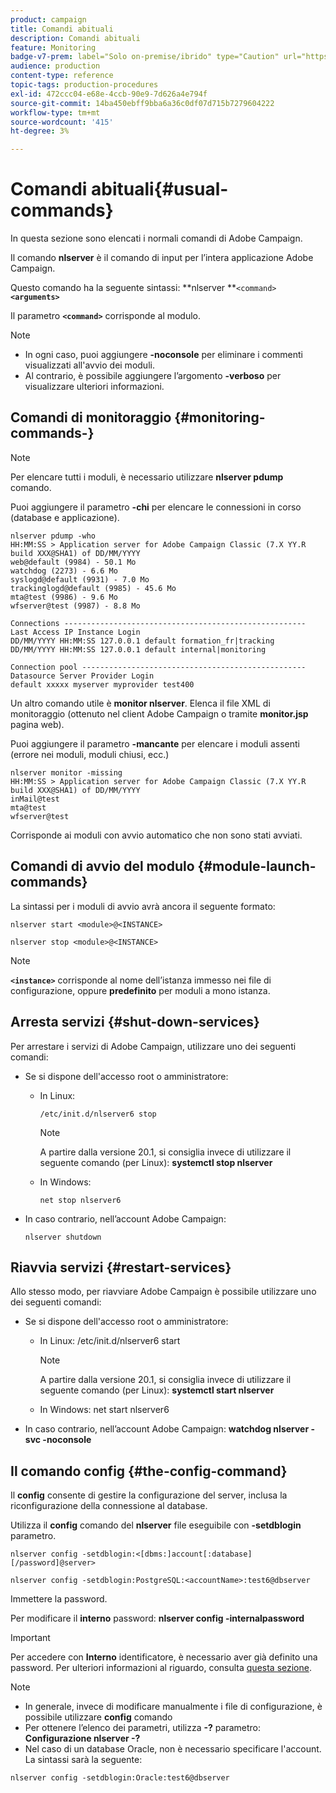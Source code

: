 ```yaml
---
product: campaign
title: Comandi abituali
description: Comandi abituali
feature: Monitoring
badge-v7-prem: label="Solo on-premise/ibrido" type="Caution" url="https://experienceleague.adobe.com/docs/campaign-classic/using/installing-campaign-classic/architecture-and-hosting-models/hosting-models-lp/hosting-models.html?lang=it" tooltip="Applicabile solo alle distribuzioni on-premise e ibride"
audience: production
content-type: reference
topic-tags: production-procedures
exl-id: 472ccc04-e68e-4ccb-90e9-7d626a4e794f
source-git-commit: 14ba450ebff9bba6a36c0df07d715b7279604222
workflow-type: tm+mt
source-wordcount: '415'
ht-degree: 3%

---
```


# Comandi abituali{#usual-commands}



In questa sezione sono elencati i normali comandi di Adobe Campaign.

Il comando **nlserver** è il comando di input per l’intera applicazione Adobe Campaign.

Questo comando ha la seguente sintassi: **nlserver **`<command>`****`<arguments>`****

Il parametro **`<command>`** corrisponde al modulo.

>[!NOTE]
>
>* In ogni caso, puoi aggiungere **-noconsole** per eliminare i commenti visualizzati all&#39;avvio dei moduli.
>* Al contrario, è possibile aggiungere l’argomento **-verboso** per visualizzare ulteriori informazioni.
>

## Comandi di monitoraggio {#monitoring-commands-}

>[!NOTE]
>
>Per elencare tutti i moduli, è necessario utilizzare **nlserver pdump** comando.

Puoi aggiungere il parametro **-chi** per elencare le connessioni in corso (database e applicazione).

```
nlserver pdump -who
HH:MM:SS > Application server for Adobe Campaign Classic (7.X YY.R build XXX@SHA1) of DD/MM/YYYY
web@default (9984) - 50.1 Mo
watchdog (2273) - 6.6 Mo
syslogd@default (9931) - 7.0 Mo
trackinglogd@default (9985) - 45.6 Mo
mta@test (9986) - 9.6 Mo
wfserver@test (9987) - 8.8 Mo

Connections ------------------------------------------------------
Last Access IP Instance Login 
DD/MM/YYYY HH:MM:SS 127.0.0.1 default formation_fr|tracking
DD/MM/YYYY HH:MM:SS 127.0.0.1 default internal|monitoring

Connection pool --------------------------------------------------
Datasource Server Provider Login 
default xxxxx myserver myprovider test400
```

Un altro comando utile è **monitor nlserver**. Elenca il file XML di monitoraggio (ottenuto nel client Adobe Campaign o tramite **monitor.jsp** pagina web).

Puoi aggiungere il parametro **-mancante** per elencare i moduli assenti (errore nei moduli, moduli chiusi, ecc.)

```
nlserver monitor -missing
HH:MM:SS > Application server for Adobe Campaign Classic (7.X YY.R build XXX@SHA1) of DD/MM/YYYY
inMail@test
mta@test
wfserver@test
```

Corrisponde ai moduli con avvio automatico che non sono stati avviati.

## Comandi di avvio del modulo {#module-launch-commands}

La sintassi per i moduli di avvio avrà ancora il seguente formato:

```
nlserver start <module>@<INSTANCE>
```

```
nlserver stop <module>@<INSTANCE>
```

>[!NOTE]
>
>**`<instance>`** corrisponde al nome dell’istanza immesso nei file di configurazione, oppure **predefinito** per moduli a mono istanza.

## Arresta servizi {#shut-down-services}

Per arrestare i servizi di Adobe Campaign, utilizzare uno dei seguenti comandi:

* Se si dispone dell&#39;accesso root o amministratore:

   * In Linux:

     ```
     /etc/init.d/nlserver6 stop
     ```

     >[!NOTE]
     >
     >A partire dalla versione 20.1, si consiglia invece di utilizzare il seguente comando (per Linux): **systemctl stop nlserver**

   * In Windows:

     ```
     net stop nlserver6
     ```

* In caso contrario, nell’account Adobe Campaign:

  ```
  nlserver shutdown 
  ```

## Riavvia servizi {#restart-services}

Allo stesso modo, per riavviare Adobe Campaign è possibile utilizzare uno dei seguenti comandi:

* Se si dispone dell&#39;accesso root o amministratore:

   * In Linux: /etc/init.d/nlserver6 start

     >[!NOTE]
     >
     >A partire dalla versione 20.1, si consiglia invece di utilizzare il seguente comando (per Linux): **systemctl start nlserver**

   * In Windows: net start nlserver6

* In caso contrario, nell’account Adobe Campaign: **watchdog nlserver -svc -noconsole**

## Il comando config {#the-config-command}

Il **config** consente di gestire la configurazione del server, inclusa la riconfigurazione della connessione al database.

Utilizza il **config** comando del **nlserver** file eseguibile con **-setdblogin** parametro.

```
nlserver config -setdblogin:<[dbms:]account[:database][/password]@server>
```

```
nlserver config -setdblogin:PostgreSQL:<accountName>:test6@dbserver
```

Immettere la password.

Per modificare il **interno** password: **nlserver config -internalpassword**

>[!IMPORTANT]
>
>Per accedere con **Interno** identificatore, è necessario aver già definito una password. Per ulteriori informazioni al riguardo, consulta [questa sezione](../../installation/using/configuring-campaign-server.md#internal-identifier).

>[!NOTE]
>
>* In generale, invece di modificare manualmente i file di configurazione, è possibile utilizzare **config** comando
>* Per ottenere l’elenco dei parametri, utilizza **-?** parametro: **Configurazione nlserver -?**
>* Nel caso di un database Oracle, non è necessario specificare l&#39;account. La sintassi sarà la seguente:
>
>  `nlserver config -setdblogin:Oracle:test6@dbserver`
>
